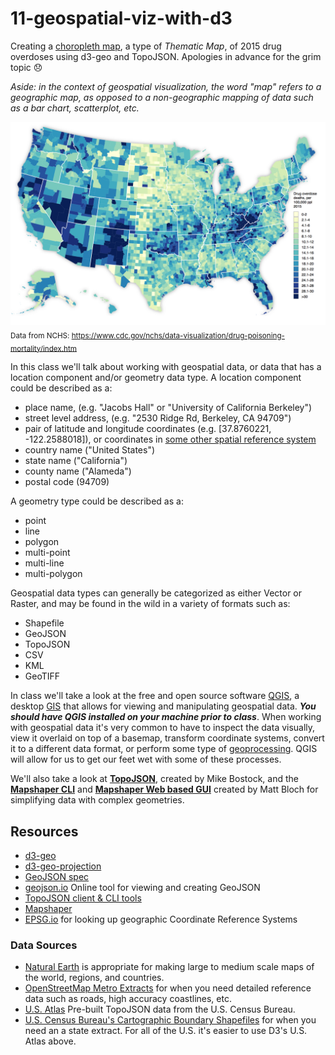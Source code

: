 # 11-geospatial-viz-with-d3
Creating a [choropleth map](http://axismaps.github.io/thematic-cartography/articles/choropleth.html), a type of _Thematic Map_, of 2015 drug overdoses using d3-geo and TopoJSON. Apologies in advance for the grim topic 😞

_Aside: in the context of geospatial visualization, the word "map" refers to a geographic map, as opposed to a non-geographic mapping of data such as a bar chart, scatterplot, etc._

![county drug overdose deaths 2015 choropleth map](img/county-drug-overdose-deaths-2015-choropleth-map.png)
<sub>
  Data from NCHS: https://www.cdc.gov/nchs/data-visualization/drug-poisoning-mortality/index.htm
</sub>

In this class we'll talk about working with geospatial data, or data that has a location component and/or geometry data type. A location component could be described as a:

  - place name, (e.g. "Jacobs Hall" or "University of California Berkeley")
  - street level address, (e.g. "2530 Ridge Rd, Berkeley, CA 94709")
  - pair of latitude and longitude coordinates (e.g. [37.8760221, -122.2588018]), or coordinates in [some other spatial reference system](http://epsg.io/?q=California)
  - country name ("United States")
  - state name ("California")
  - county name ("Alameda")
  - postal code (94709)

A geometry type could be described as a:

  - point
  - line
  - polygon
  - multi-point
  - multi-line
  - multi-polygon

Geospatial data types can generally be categorized as either Vector or Raster, and may be found in the wild in a variety of formats such as:

- Shapefile
- GeoJSON
- TopoJSON
- CSV
- KML
- GeoTIFF

In class we'll take a look at the free and open source software [QGIS](http://www.qgis.org/en/site/), a desktop [GIS](https://en.wikipedia.org/wiki/Geographic_information_system) that allows for viewing and manipulating geospatial data. **_You should have QGIS installed on your machine prior to class_**. When working with geospatial data it's very common to have to inspect the data visually, view it overlaid on top of a basemap, transform coordinate systems, convert it to a different data format, or perform some type of [geoprocessing](http://desktop.arcgis.com/en/arcmap/10.3/main/analyze/what-is-geoprocessing.htm). QGIS will allow for us to get our feet wet with some of these processes.

We'll also take a look at [**TopoJSON**](https://github.com/topojson/topojson), created by Mike Bostock, and the [**Mapshaper CLI**](https://github.com/mbloch/mapshaper) and [**Mapshaper Web based GUI**](http://mapshaper.org/) created by Matt Bloch for simplifying data with complex geometries.


## Resources
- [d3-geo](https://github.com/d3/d3-geo)
- [d3-geo-projection](https://github.com/d3/d3-geo-projection)
- [GeoJSON spec](https://macwright.org/2015/03/23/geojson-second-bite)
- [geojson.io](https://macwright.org/2013/07/26/geojsonio.html) Online tool for viewing and creating GeoJSON
- [TopoJSON client & CLI tools](https://github.com/topojson/topojson)
- [Mapshaper](https://github.com/mbloch/mapshaper)
- [EPSG.io](http://epsg.io/) for looking up geographic Coordinate Reference Systems

### Data Sources
- [Natural Earth](http://www.naturalearthdata.com/) is appropriate for making large to medium scale maps of the world, regions, and countries.
- [OpenStreetMap Metro Extracts](https://www.census.gov/geo/maps-data/data/cbf/cbf_counties.html) for when you need detailed reference data such as roads, high accuracy coastlines, etc.
- [U.S. Atlas](https://github.com/topojson/us-atlas) Pre-built TopoJSON data from the U.S. Census Bureau.
- [U.S. Census Bureau's Cartographic Boundary Shapefiles](https://www.census.gov/geo/maps-data/data/cbf/cbf_counties.html) for when you need an a state extract. For all of the U.S. it's easier to use D3's U.S. Atlas above.

